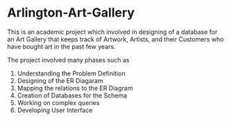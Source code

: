 # Arlington-Art-Gallery
This is an academic project which involved in designing of a database for an Art Gallery that keeps track of Artwork, Artists, and their Customers who have bought art in the  past few years.  

The project involved many phases such as 
1) Understanding the Problem Definition 
2) Designing of the ER Diagaram
3) Mapping the relations to the ER Diagram
4) Creation of Databases for the Schema
5) Working on complex queries 
6) Developing User Interface
